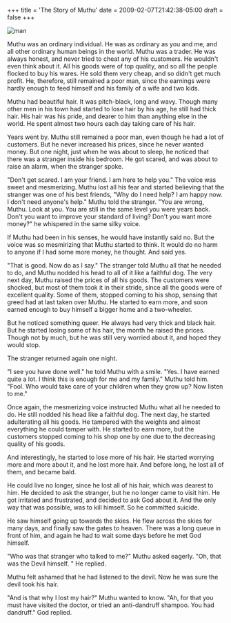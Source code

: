 +++
title = 'The Story of Muthu'
date = 2009-02-07T21:42:38-05:00
draft = false
+++

![man](/../../img//story-of-muthu.jpg)

Muthu was an ordinary individual. He was as ordinary as you and me, and all other ordinary human beings in the world. Muthu was a trader. He was always honest, and never tried to cheat any of his customers. He wouldn't even think about it. All his goods were of top quality, and so all the people flocked to buy his wares. He sold them very cheap, and so didn't get much profit. He, therefore, still remained a poor man, since the earnings were hardly enough to feed himself and his family of a wife and two kids.

Muthu had beautiful hair. It was pitch-black, long and wavy. Though many other men in his town had started to lose hair by his age, he still had thick hair. His hair was his pride, and dearer to him than anything else in the world. He spent almost two hours each day taking care of his hair.

Years went by. Muthu still remained a poor man, even though he had a lot of customers. But he never increased his prices, since he never wanted money. But one night, just when he was about to sleep, he noticed that there was a stranger inside his bedroom. He got scared, and was about to raise an alarm, when the stranger spoke.

"Don't get scared. I am your friend. I am here to help you." The voice was sweet and mesmerizing. Muthu lost all his fear and started believing that the stranger was one of his best friends,
"Why do I need help? I am happy now. I don't need anyone's help." Muthu told the stranger.
"You are wrong, Muthu. Look at you. You are still in the same level you were years back. Don't you want to improve your standard of living? Don't you want more money?" he whispered in the same silky voice.

If Muthu had been in his senses, he would have instantly said no. But the voice was so mesmirizing that Muthu started to think. It would do no harm to anyone if I had some more money, he thought. And said yes.

"That is good. Now do as I say." The stranger told Muthu all that he needed to do, and Muthu nodded his head to all of it like a faithful dog. The very next day, Muthu raised the prices of all his goods. The customers were shocked, but most of them took it in their stride, since all the goods were of excellent quality. Some of them, stopped coming to his shop, sensing that greed had at last taken over Muthu. He started to earn more, and soon earned enough to buy himself a bigger home and a two-wheeler.

But he noticed something queer. He always had very thick and black hair. But he started losing some of his hair, the month he raised the prices. Though not by much, but he was still very worried about it, and hoped they would stop.

The stranger returned again one night.

"I see you have done well." he told Muthu with a smile.
"Yes. I have earned quite a lot. I think this is enough for me and my family." Muthu told him.
"Fool. Who would take care of your children when they grow up? Now listen to me."

Once again, the mesmerizing voice instructed Muthu what all he needed to do. He still nodded his head like a faithful dog. The next day, he started adulterating all his goods. He tampered with the weights and almost everything he could tamper with. He started to earn more, but the customers stopped coming to his shop one by one due to the decreasing quality of his goods.

And interestingly, he started to lose more of his hair. He started worrying more and more about it, and he lost more hair. And before long, he lost all of them, and became bald.

He could live no longer, since he lost all of his hair, which was dearest to him. He decided to ask the stranger, but he no longer came to visit him. He got irritated and frustrated, and decided to ask God about it. And the only way that was possible, was to kill himself. So he committed suicide.

He saw himself going up towards the skies. He flew across the skies for many days, and finally saw the gates to heaven. There was a long queue in front of him, and again he had to wait some days before he met God himself.

"Who was that stranger who talked to me?" Muthu asked eagerly.
"Oh, that was the Devil himself. " He replied.

Muthu felt ashamed that he had listened to the devil. Now he was sure the devil took his hair.

"And is that why I lost my hair?" Muthu wanted to know.
"Ah, for that you must have visited the doctor, or tried an anti-dandruff shampoo. You had dandruff." God replied.